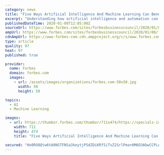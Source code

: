 ```yaml
---
category: news
title: "Five Ways Artificial Intelligence And Machine Learning Can Benefit Digital Marketers"
excerpt: "Understanding how artificial intelligence and automation can help propel your business is paramount to staying ahead of the curve as a business leader in today’s society."
publishedDateTime: 2020-01-08T12:05:00Z
sourceUrl: https://www.forbes.com/sites/forbesbusinesscouncil/2020/01/08/five-ways-artificial-intelligence-and-machine-learning-can-benefit-digital-marketers/
ampUrl: https://www.forbes.com/sites/forbesbusinesscouncil/2020/01/08/five-ways-artificial-intelligence-and-machine-learning-can-benefit-digital-marketers/amp/
cdnAmpUrl: https://www-forbes-com.cdn.ampproject.org/c/s/www.forbes.com/sites/forbesbusinesscouncil/2020/01/08/five-ways-artificial-intelligence-and-machine-learning-can-benefit-digital-marketers/amp/
type: article
quality: 97
heat: 97
published: true

provider:
  name: Forbes
  domain: forbes.com
  images:
    - url: /assets/images/organizations/forbes.com-50x50.jpg
      width: 50
      height: 50

topics:
  - AI
  - Machine Learning

images:
  - url: https://thumbor.forbes.com/thumbor/711x474/https://specials-images.forbesimg.com/dam/imageserve/517073373/960x0.jpg?fit=scale
    width: 711
    height: 474
    title: "Five Ways Artificial Intelligence And Machine Learning Can Benefit Digital Marketers"

secured: "Ho0RO8Qtw6tA0NSTFNSa3keytjPSdZDiKRfSiTvZ2SrlPma+0M6O3AbwCCPLAWZioo1S1PAa0h+C5E6g/ZtvtH3EFGE2nAWAyd23xA5wTYgyU0yqEfXh1AVrlo44vzDegFZL0Ct/JFJMMBMbocNwTGppzJqq7MouVlSzwT1lsQckkO/sR3iWySRf509FnnTkv92O52JGn35ZLidMJOxnqqePqMv5556X2CjAQhhI7bp7aPXGOjH2XBLhawYFCWRwVBPJ6XGrZp3a2CeoKfoyJ2er1F4BOzbEHss5SnHMJ/g=;QUz+5vGaNm/SPn8zn/v+Ag=="
---
```


